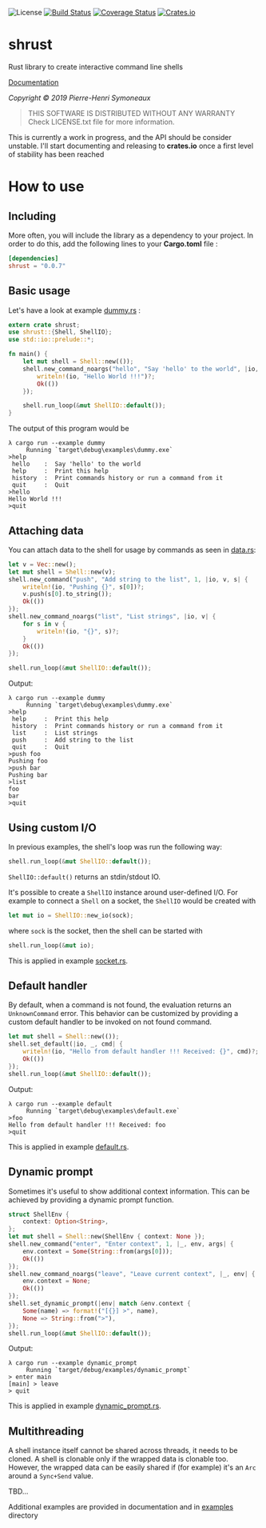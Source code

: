 ![License](http://img.shields.io/badge/license-MIT-lightgrey.svg)
[![Build Status](https://travis-ci.org/phsym/shrust.svg)](https://travis-ci.org/phsym/shrust)
[![Coverage Status](https://coveralls.io/repos/phsym/shrust/badge.svg?branch=master)](https://coveralls.io/github/phsym/shrust?branch=master)
[![Crates.io](https://img.shields.io/crates/v/shrust.svg)](https://crates.io/crates/shrust)

# shrust

Rust library to create interactive command line shells

[Documentation](http://phsym.github.io/shrust)

*Copyright &copy; 2019 Pierre-Henri Symoneaux*

> THIS SOFTWARE IS DISTRIBUTED WITHOUT ANY WARRANTY <br>
> Check LICENSE.txt file for more information. <br>


This is currently a work in progress, and the API should be consider unstable. I'll start documenting and releasing to **crates.io** once a first level of stability has been reached

# How to use

## Including

More often, you will include the library as a dependency to your project. In order to do this, add the following lines to your **Cargo.toml** file :

```toml
[dependencies]
shrust = "0.0.7"
```

## Basic usage

Let's have a look at example [dummy.rs](./examples/dummy.rs) :
```rust
extern crate shrust;
use shrust::{Shell, ShellIO};
use std::io::prelude::*;

fn main() {
    let mut shell = Shell::new(());
    shell.new_command_noargs("hello", "Say 'hello' to the world", |io, _| {
        writeln!(io, "Hello World !!!")?;
        Ok(())
    });

    shell.run_loop(&mut ShellIO::default());
}
```

The output of this program would be
```
λ cargo run --example dummy
     Running `target\debug\examples\dummy.exe`
>help
 hello    :  Say 'hello' to the world
 help     :  Print this help
 history  :  Print commands history or run a command from it
 quit     :  Quit
>hello
Hello World !!!
>quit
```

## Attaching data

You can attach data to the shell for usage by commands as seen in [data.rs](./examples/data.rs):
```rust
let v = Vec::new();
let mut shell = Shell::new(v);
shell.new_command("push", "Add string to the list", 1, |io, v, s| {
    writeln!(io, "Pushing {}", s[0])?;
    v.push(s[0].to_string());
    Ok(())
});
shell.new_command_noargs("list", "List strings", |io, v| {
    for s in v {
        writeln!(io, "{}", s)?;
    }
    Ok(())
});

shell.run_loop(&mut ShellIO::default());
```
Output:
```
λ cargo run --example dummy
     Running `target\debug\examples\dummy.exe`
>help
 help     :  Print this help
 history  :  Print commands history or run a command from it
 list     :  List strings
 push     :  Add string to the list
 quit     :  Quit
>push foo
Pushing foo
>push bar
Pushing bar
>list
foo
bar
>quit
```

## Using custom I/O
In previous examples, the shell's loop was run the following way:
```rust
shell.run_loop(&mut ShellIO::default());
```
`ShellIO::default()` returns an stdin/stdout IO.

It's possible to create a `ShellIO` instance around user-defined I/O. For example to connect a `Shell` on a socket,
the `ShellIO` would be created with
```rust
let mut io = ShellIO::new_io(sock);
```
where `sock` is the socket, then the shell can be started with
```rust
shell.run_loop(&mut io);
```
This is applied in example [socket.rs](./examples/socket.rs).

## Default handler

By default, when a command is not found, the evaluation returns an `UnknownCommand` error. This behavior can be customized
by providing a custom default handler to be invoked on not found command.
```rust
let mut shell = Shell::new(());
shell.set_default(|io, _, cmd| {
    writeln!(io, "Hello from default handler !!! Received: {}", cmd)?;
    Ok(())
});
shell.run_loop(&mut ShellIO::default());
```
Output:
```
λ cargo run --example default
     Running `target\debug\examples\default.exe`
>foo
Hello from default handler !!! Received: foo
>quit
```
This is applied in example [default.rs](./examples/default.rs).

## Dynamic prompt

Sometimes it's useful to show additional context information.
This can be achieved by providing a dynamic prompt function.
```rust
struct ShellEnv {
    context: Option<String>,
};
let mut shell = Shell::new(ShellEnv { context: None });
shell.new_command("enter", "Enter context", 1, |_, env, args| {
    env.context = Some(String::from(args[0]));
    Ok(())
});
shell.new_command_noargs("leave", "Leave current context", |_, env| {
    env.context = None;
    Ok(())
});
shell.set_dynamic_prompt(|env| match &env.context {
    Some(name) => format!("[{}] >", name),
    None => String::from(">"),
});
shell.run_loop(&mut ShellIO::default());
```
Output:
```
λ cargo run --example dynamic_prompt
     Running `target/debug/examples/dynamic_prompt`
> enter main
[main] > leave
> quit
```
This is applied in example [dynamic_prompt.rs](./examples/dynamic_prompt.rs).

## Multithreading
A shell instance itself cannot be shared across threads, it needs to be cloned. A shell is clonable only if the wrapped data
is clonable too. However, the wrapped data can be easily shared if (for example) it's an `Arc` around a `Sync+Send` value.

TBD...

Additional examples are provided in documentation and in [examples](./examples/) directory
